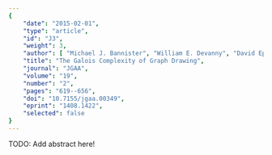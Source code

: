 ```yaml
---
{
    "date": "2015-02-01",
    "type": "article",
    "id": "J3",
    "weight": 3,
    "author": [ "Michael J. Bannister", "William E. Devanny", "David Eppstein", "Michael T. Goodrich" ],
    "title": "The Galois Complexity of Graph Drawing",
    "journal": "JGAA",
    "volume": "19",
    "number": "2",
    "pages": "619--656",
    "doi": "10.7155/jgaa.00349",
    "eprint": "1408.1422",
    "selected": false
}
---
```


TODO: Add abstract here!

